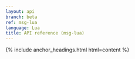 ```yaml
---
layout: api
branch: beta
ref: msg-lua
language: Lua
title: API reference (msg-lua)
---
```

{% include anchor_headings.html html=content %}